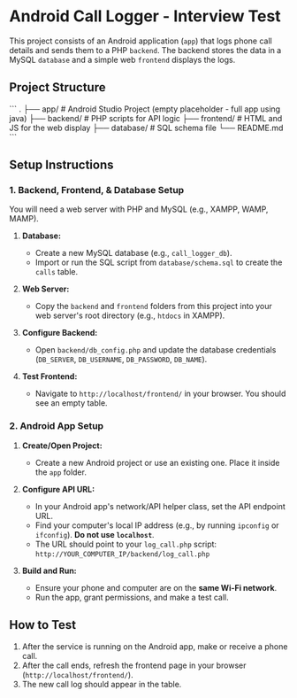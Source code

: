 # Android Call Logger - Interview Test

This project consists of an Android application (`app`) that logs phone call details and sends them to a PHP `backend`. The backend stores the data in a MySQL `database` and a simple web `frontend` displays the logs.

## Project Structure

\`\`\`
.
├── app/        # Android Studio Project (empty placeholder - full app using java)
├── backend/    # PHP scripts for API logic
├── frontend/   # HTML and JS for the web display
├── database/   # SQL schema file
└── README.md
\`\`\`

## Setup Instructions

### 1. Backend, Frontend, & Database Setup

You will need a web server with PHP and MySQL (e.g., XAMPP, WAMP, MAMP).

1.  **Database:**
    -   Create a new MySQL database (e.g., `call_logger_db`).
    -   Import or run the SQL script from `database/schema.sql` to create the `calls` table.

2.  **Web Server:**
    -   Copy the `backend` and `frontend` folders from this project into your web server's root directory (e.g., `htdocs` in XAMPP).

3.  **Configure Backend:**
    -   Open `backend/db_config.php` and update the database credentials (`DB_SERVER`, `DB_USERNAME`, `DB_PASSWORD`, `DB_NAME`).

4.  **Test Frontend:**
    -   Navigate to `http://localhost/frontend/` in your browser. You should see an empty table.

### 2. Android App Setup

1.  **Create/Open Project:**
    -   Create a new Android project or use an existing one. Place it inside the `app` folder.

2.  **Configure API URL:**
    -   In your Android app's network/API helper class, set the API endpoint URL.
    -   Find your computer's local IP address (e.g., by running `ipconfig` or `ifconfig`). **Do not use `localhost`**.
    -   The URL should point to your `log_call.php` script: `http://YOUR_COMPUTER_IP/backend/log_call.php`

3.  **Build and Run:**
    -   Ensure your phone and computer are on the **same Wi-Fi network**.
    -   Run the app, grant permissions, and make a test call.

## How to Test

1.  After the service is running on the Android app, make or receive a phone call.
2.  After the call ends, refresh the frontend page in your browser (`http://localhost/frontend/`).
3.  The new call log should appear in the table.
